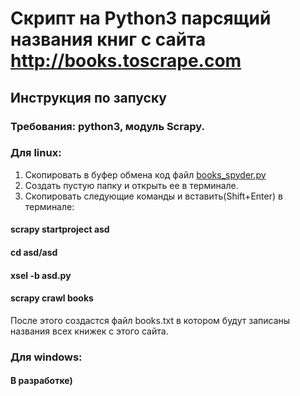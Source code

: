 # Скрипт на Python3 парсящий названия книг с сайта http://books.toscrape.com

## Инструкция по запуску
### Требования: python3, модуль Scrapy.
### Для linux:
1. Скопировать в буфер обмена код файл
[books_spyder.py](https://github.com/FilArt/scraping/blob/master/books_spider.py)
2. Создать пустую папку и открыть ее в терминале.
3. Скопировать следующие команды и вставить(Shift+Enter) в терминале:
#### scrapy startproject asd
#### cd asd/asd
#### xsel -b asd.py
#### scrapy crawl books


После этого создастся файл books.txt в котором будут записаны названия всех книжек с этого сайта.

### Для windows:
#### В разработке)
